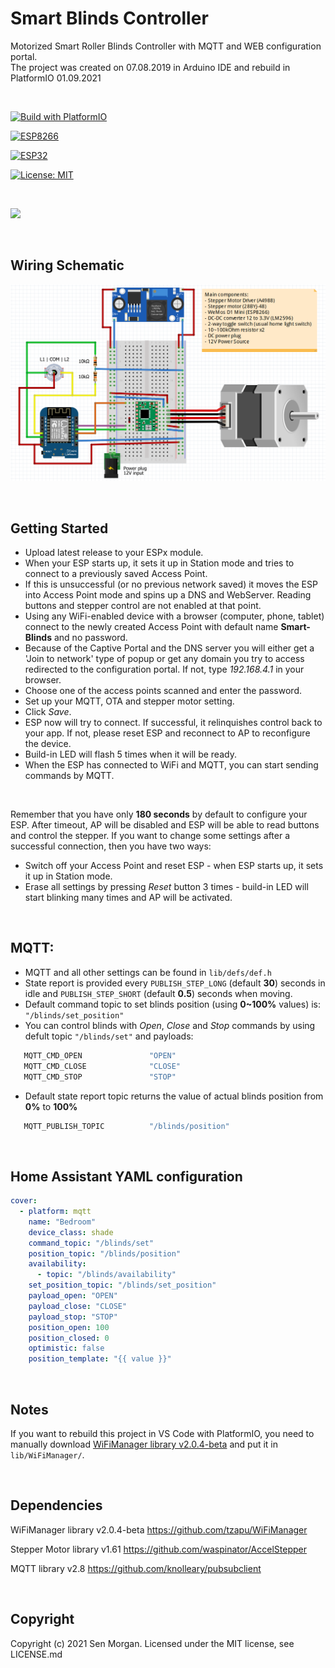 # Smart Blinds Controller

Motorized Smart Roller Blinds Controller with MQTT and WEB configuration portal. <br>
The project was created on 07.08.2019 in Arduino IDE and rebuild in PlatformIO 01.09.2021

<br>


[![Build with PlatformIO](https://img.shields.io/badge/Build%20with-PlatformIO-orange)](https://platformio.org/)

[![ESP8266](https://img.shields.io/badge/ESP-8266-000000.svg?longCache=true&style=flat&colorA=AA101F)](https://www.espressif.com/en/products/socs/esp8266)

[![ESP32](https://img.shields.io/badge/ESP-32-000000.svg?longCache=true&style=flat&colorA=AA101F)](https://www.espressif.com/en/products/socs/esp32)

[![License: MIT](https://img.shields.io/badge/License-MIT-brightgreen.svg)](https://opensource.org/licenses/MIT)

<br>

![](Smart-blinds.gif)

<br>

## Wiring Schematic

![](Smart-Blinds-Breadboard-Scheme.png)

<br>

## Getting Started 

- Upload latest release to your ESPx module.
- When your ESP starts up, it sets it up in Station mode and tries to connect to a previously saved Access Point.
- If this is unsuccessful (or no previous network saved) it moves the ESP into Access Point mode and spins up a DNS and WebServer. Reading buttons and stepper control are not enabled at that point.
- Using any WiFi-enabled device with a browser (computer, phone, tablet) connect to the newly created Access Point with default name **Smart-Blinds** and no password.
- Because of the Captive Portal and the DNS server you will either get a 'Join to network' type of popup or get any domain you try to access redirected to the configuration portal. If not, type *192.168.4.1* in your browser.
- Choose one of the access points scanned and enter the password.
- Set up your MQTT, OTA and stepper motor setting.
- Click *Save*.
- ESP now will try to connect. If successful, it relinquishes control back to your app. If not, please reset ESP and reconnect to AP to reconfigure the device.
- Build-in LED will flash 5 times when it will be ready.
- When the ESP has connected to WiFi and MQTT, you can start sending commands by MQTT.

<br>

Remember that you have only **180 seconds** by default to configure your ESP. After timeout, AP will be disabled and ESP will be able to read buttons and control the stepper.
If you want to change some settings after a successful connection, then you have two ways:
- Switch off your Access Point and reset ESP - when ESP starts up, it sets it up in Station mode.
- Erase all settings by pressing *Reset* button 3 times - build-in LED will start blinking many times and AP will be activated.

<br>

## MQTT:
 - MQTT and all other settings can be found in `lib/defs/def.h`
 - State report is provided every `PUBLISH_STEP_LONG` (default **30**) seconds in idle and `PUBLISH_STEP_SHORT` (default **0.5**) seconds when moving.
 - Default command topic to set blinds position (using **0~100%** values) is:
  `"/blinds/set_position"`
 - You can control blinds with *Open*, *Close* and *Stop* commands by using defult topic `"/blinds/set"` and payloads:
 ```c++
    MQTT_CMD_OPEN               "OPEN"
    MQTT_CMD_CLOSE              "CLOSE"
    MQTT_CMD_STOP               "STOP"
 ```
 - Default state report topic returns the value of actual blinds position from **0%** to **100%**
 ```c++
    MQTT_PUBLISH_TOPIC          "/blinds/position"
 ```


<br>

## Home Assistant YAML configuration
```yaml
cover:
  - platform: mqtt
    name: "Bedroom"
    device_class: shade
    command_topic: "/blinds/set"
    position_topic: "/blinds/position"
    availability:
      - topic: "/blinds/availability"
    set_position_topic: "/blinds/set_position"
    payload_open: "OPEN"
    payload_close: "CLOSE"
    payload_stop: "STOP"
    position_open: 100
    position_closed: 0
    optimistic: false
    position_template: "{{ value }}"
```

<br>

## Notes

If you want to rebuild this project in VS Code with PlatformIO, you need to manually download [WiFiManager library v2.0.4-beta](https://github.com/tzapu/WiFiManager) and put it in `lib/WiFiManager/`.

<br>

## Dependencies
WiFiManager library v2.0.4-beta https://github.com/tzapu/WiFiManager

Stepper Motor library v1.61 https://github.com/waspinator/AccelStepper

MQTT library v2.8 https://github.com/knolleary/pubsubclient

<br>

## Copyright

Copyright (c) 2021 Sen Morgan. Licensed under the MIT license, see LICENSE.md